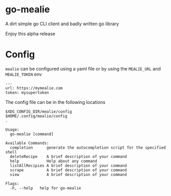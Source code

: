 # go-mealie

A dirt simple go CLI client and badly written go library

Enjoy this alpha release


# Config

`mealie` can be configured using a yaml file or by using the `MEALIE_URL` and `MEALIE_TOKEN` env

```
---
url: https://mymealie.com
token: mysupertoken
```
The config file can be in the following locations

```
$XDG_CONFIG_DIR/mealie/config
$HOME/.config/mealie/config
.
```

```
Usage:
  go-mealie [command]

Available Commands:
  completion      generate the autocompletion script for the specified shell
  deleteRecipe    A brief description of your command
  help            Help about any command
  listAllRecipies A brief description of your command
  scrape          A brief description of your command
  view            A brief description of your command

Flags:
  -h, --help   help for go-mealie
```
